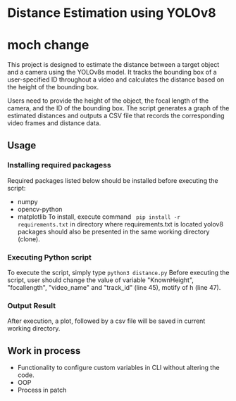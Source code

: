 # Distance Estimation using YOLOv8
# moch change
This project is designed to estimate the distance between a target object and a camera using the YOLOv8s model. It tracks the bounding box of a user-specified ID throughout a video and calculates the distance based on the height of the bounding box. 

Users need to provide the height of the object, the focal length of the camera, and the ID of the bounding box. The script generates a graph of the estimated distances and outputs a CSV file that records the corresponding video frames and distance data.

## Usage

### Installing required packagess
Required packages listed below should be installed before executing the script:
- numpy
- opencv-python
- matplotlib 
To install, execute command ``` pip install -r requirements.txt``` in directory where requirements.txt is located
yolov8 packages should also be presented in the same working directory (clone). 

### Executing Python script
To execute the script, simply type ```python3 distance.py```
Before executing the script, user should change the value of variable "KnownHeight", "focallength", "video_name" and "track_id" (line 45), motify of h (line 47).

### Output Result
After execution, a plot, followed by a csv file will be saved in current working directory.

## Work in process
- Functionality to configure custom variables in CLI without altering the code.
- OOP
- Process in patch